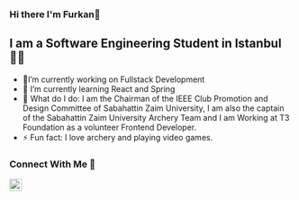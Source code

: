 ### Hi there I'm Furkan👋

## I am a Software Engineering Student in Istanbul 👨‍🎓

- 🔭I’m currently working on Fullstack Development
- 🌱 I’m currently learning React and Spring
- 👻 What do I do: I am the Chairman of the IEEE Club Promotion and Design Committee of Sabahattin Zaim University, I am also the captain of the Sabahattin Zaim University Archery Team and I am Working at T3 Foundation as a volunteer Frontend Developer.
- ⚡ Fun fact: I love archery and playing video games.

### Connect With Me 🤙

[<img align="left" alt="furkanlebit | linkedIn" width="22px" src="https://cdn.jsdelivr.net/npm/simple-icon@v3/icons/linkedin.svg"/>][linkedin]

[linkedin]: https://www.linkedin.com/in/furkanlebit7/
